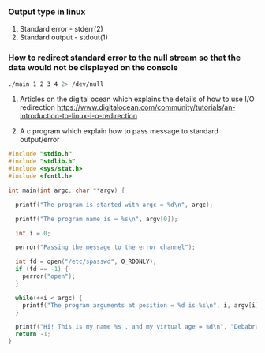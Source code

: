 ### Output type in linux

1) Standard error - stderr(2)
2) Standard output - stdout(1)

### How to redirect standard error to the null stream so that the data would not be displayed on the console

```sh
./main 1 2 3 4 2> /dev/null
```

1) Articles on the digital ocean which explains the details of how to use I/O redirection
https://www.digitalocean.com/community/tutorials/an-introduction-to-linux-i-o-redirection

2) A c program which explain how to pass message to standard output/error

```c
#include "stdio.h"
#include "stdlib.h"
#include <sys/stat.h>
#include <fcntl.h>

int main(int argc, char **argv) {

  printf("The program is started with argc = %d\n", argc);

  printf("The program name is = %s\n", argv[0]);

  int i = 0;

  perror("Passing the message to the error channel");

  int fd = open("/etc/spasswd", O_RDONLY);
  if (fd == -1) {
    perror("open");
  }

  while(++i < argc) {
    printf("The program arguments at position = %d is %s\n", i, argv[i]);
  }

  printf("Hi! This is my name %s , and my virtual age = %d\n", "Debabrata Tripathy",43);
  return -1;
}

```
